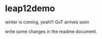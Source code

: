 # leap12demo
winter is coming, yeah!!!
GoT arrives soon 

write some changes in the readme document.
